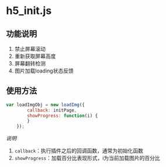 # h5_init.js

## 功能说明

1.  禁止屏幕滚动
2.  重新获取屏幕高度
3.  屏幕翻转检测
4.  图片加载loading状态反馈

## 使用方法

```js
var loadImgObj = new loadImg({
        callback: initPage,
        showProgress: function(i) {
        }
    });
```

*说明*
1.  `callback`：执行插件之后的回调函数，通常为初始化函数
2.  `showProgress`：加载百分比表现形式，i为当前加载图片的百分比
